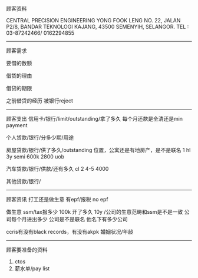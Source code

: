 顾客资料

CENTRAL PRECISION ENGINEERING 
YONG FOOK LENG NO. 22, JALAN P2/8, BANDAR TEKNOLOGI KAJANG, 43500 SEMENYIH, SELANGOR. TEL : 03-87242466/ 0162294855

-----------------
顾客需求


要借的数额

借贷的理由


借贷的期限

之前借贷的经历
被银行reject


--------------
顾客支出
信用卡/银行/limit/outstanding/拿了多久
每个月还款是全清还是min payment

个人贷款/银行/分多少期/用途

房屋贷款/银行/供了多久/outstanding
位置，公寓还是有地房产，是不是联名
1 hl 3y semi 600k 2800
uob 

汽车贷款/银行/供款/还有多久
cl 2 
4-5 4000

其他贷款/银行/

-----------
顾客资讯
打工还是做生意
有epf/报税
no epf

做生意 ssm/tax报多少 100k
开了多久 10y
/公司的生意范畴和ssm是不是一致
公司每个月进出多少
公司是不是联名
他名下有多少公司

ccris有没有black records，有没有akpk
婚姻状况/年龄

-------
顾客要准备的资料
1. ctos
2. 薪水单/pay list




